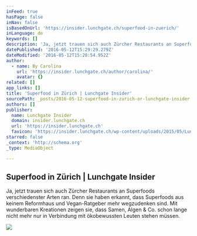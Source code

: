 ```yaml
---
inFeed: true
hasPage: false
inNav: false
isBasedOnUrl: 'https://insider.lunchgate.ch/superfood-in-zuerich/'
inLanguage: de
keywords: []
description: 'Ja, jetzt trauen sich auch Zürcher Restaurants an Superfoods verschiedenster Arten ran. Denn sie haben erkannt, dass Superfoods aus keinem Reformhaus und Vegan-Ratgeber mehr wegzudenken sind. Mit wunderbaren Kreationen zeigen sie, dass Samen, Algen & Co. schon lange nicht mehr nur in Verbindung mit ökobewussten Leuten stehen müssen.'
datePublished: '2016-05-12T15:29:29.279Z'
dateModified: '2016-05-12T15:28:54.952Z'
author:
  - name: By Carolina
    url: 'https://insider.lunchgate.ch/author/carolina/'
    avatar: {}
related: []
app_links: []
title: 'Superfood in Zürich | Lunchgate Insider'
sourcePath: _posts/2016-05-12-superfood-in-zurich-or-lunchgate-insider.md
authors: []
publisher:
  name: Lunchgate Insider
  domain: insider.lunchgate.ch
  url: 'https://insider.lunchgate.ch'
  favicon: 'https://insider.lunchgate.ch/wp-content/uploads/2015/05/Lunchgate-Logo-50px.png'
starred: false
_context: 'http://schema.org'
_type: MediaObject

---
```

<article style=""><h1>Superfood in Zürich | Lunchgate Insider</h1><p>Ja, jetzt trauen sich auch Zürcher Restaurants an Superfoods verschiedenster Arten ran. Denn sie haben erkannt, dass Superfoods aus keinem Reformhaus und Vegan-Ratgeber mehr wegzudenken sind. Mit wunderbaren Kreationen zeigen sie, dass Samen, Algen &amp; Co. schon lange nicht mehr nur in Verbindung mit ökobewussten Leuten stehen müssen.</p><img src="https://insider.lunchgate.ch/wp-content/uploads/2016/05/Superfood-Teil-2.jpg" /></article>